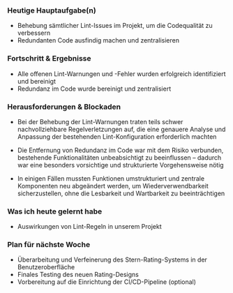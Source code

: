 ### Heutige Hauptaufgabe(n)
- Behebung sämtlicher Lint-Issues im Projekt, um die Codequalität zu verbessern  
- Redundanten Code ausfindig machen und zentralisieren
 
### Fortschritt & Ergebnisse
- Alle offenen Lint-Warnungen und -Fehler wurden erfolgreich identifiziert und bereinigt  
- Redundanz im Code wurde bereinigt und zentralisiert
 
### Herausforderungen & Blockaden
- Bei der Behebung der Lint-Warnungen traten teils schwer nachvollziehbare Regelverletzungen auf,
  die eine genauere Analyse und Anpassung der bestehenden Lint-Konfiguration erforderlich machten

- Die Entfernung von Redundanz im Code war mit dem Risiko verbunden, bestehende Funktionalitäten 
  unbeabsichtigt zu beeinflussen – dadurch war eine besonders vorsichtige und strukturierte Vorgehensweise nötig

- In einigen Fällen mussten Funktionen umstrukturiert und zentrale Komponenten neu abgeändert werden,
  um Wiederverwendbarkeit sicherzustellen, ohne die Lesbarkeit und Wartbarkeit zu beeinträchtigen

### Was ich heute gelernt habe
 - Auswirkungen von Lint-Regeln in unserem Projekt

### Plan für nächste Woche
- Überarbeitung und Verfeinerung des Stern-Rating-Systems in der Benutzeroberfläche
- Finales Testing des neuen Rating-Designs  
- Vorbereitung auf die Einrichtung der CI/CD-Pipeline (optional)

